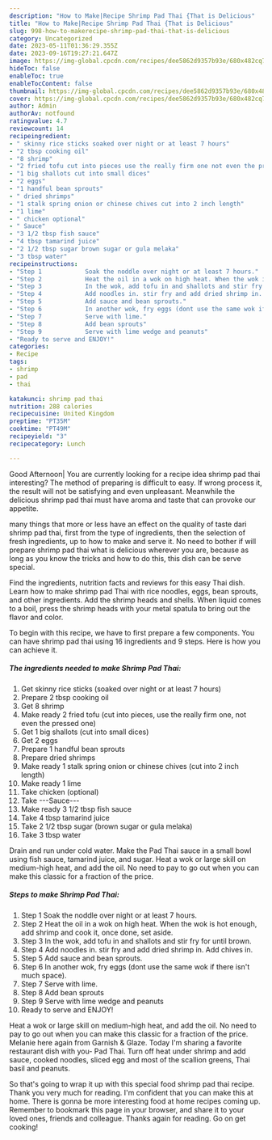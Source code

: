 ```yaml
---
description: "How to Make|Recipe Shrimp Pad Thai {That is Delicious"
title: "How to Make|Recipe Shrimp Pad Thai {That is Delicious"
slug: 998-how-to-makerecipe-shrimp-pad-thai-that-is-delicious
category: Uncategorized
date: 2023-05-11T01:36:29.355Z
date: 2023-09-16T19:27:21.647Z
image: https://img-global.cpcdn.com/recipes/dee5862d9357b93e/680x482cq70/shrimp-pad-thai-recipe-main-photo.jpg
hideToc: false
enableToc: true
enableTocContent: false
thumbnail: https://img-global.cpcdn.com/recipes/dee5862d9357b93e/680x482cq70/shrimp-pad-thai-recipe-main-photo.jpg
cover: https://img-global.cpcdn.com/recipes/dee5862d9357b93e/680x482cq70/shrimp-pad-thai-recipe-main-photo.jpg
author: Admin
authorAv: notfound
ratingvalue: 4.7
reviewcount: 14
recipeingredient:
- " skinny rice sticks soaked over night or at least 7 hours"
- "2 tbsp cooking oil"
- "8 shrimp"
- "2 fried tofu cut into pieces use the really firm one not even the pressed one"
- "1 big shallots cut into small dices"
- "2 eggs"
- "1 handful bean sprouts"
- " dried shrimps"
- "1 stalk spring onion or chinese chives cut into 2 inch length"
- "1 lime"
- " chicken optional"
- " Sauce"
- "3 1/2 tbsp fish sauce"
- "4 tbsp tamarind juice"
- "2 1/2 tbsp sugar brown sugar or gula melaka"
- "3 tbsp water"
recipeinstructions:
- "Step 1            Soak the noddle over night or at least 7 hours."
- "Step 2            Heat the oil in a wok on high heat. When the wok is hot enough, add shrimp and cook it, once done, set aside."
- "Step 3            In the wok, add tofu in and shallots and stir fry for until brown."
- "Step 4            Add noodles in. stir fry and add dried shrimp in. Add chives in."
- "Step 5            Add sauce and bean sprouts."
- "Step 6            In another wok, fry eggs (dont use the same wok if there isn&#39;t much space)."
- "Step 7            Serve with lime."
- "Step 8            Add bean sprouts"
- "Step 9            Serve with lime wedge and peanuts"
- "Ready to serve and ENJOY!"
categories:
- Recipe
tags:
- shrimp
- pad
- thai

katakunci: shrimp pad thai 
nutrition: 288 calories
recipecuisine: United Kingdom
preptime: "PT35M"
cooktime: "PT49M"
recipeyield: "3"
recipecategory: Lunch

---
```



Good Afternoon| You are currently looking for a recipe idea shrimp pad thai interesting? The method of preparing is difficult to easy. If wrong process it, the result will not be satisfying and even unpleasant. Meanwhile the delicious shrimp pad thai must have aroma and taste that can provoke our appetite.






many things that more or less have an effect on the quality of taste dari shrimp pad thai, first from the type of ingredients, then the selection of fresh ingredients, up to how to make and serve it. No need to bother if will prepare shrimp pad thai what is delicious wherever you are, because as long as you know the tricks and how to do this, this dish can be serve special.


Find the ingredients, nutrition facts and reviews for this easy Thai dish. Learn how to make shrimp pad Thai with rice noodles, eggs, bean sprouts, and other ingredients. Add the shrimp heads and shells. When liquid comes to a boil, press the shrimp heads with your metal spatula to bring out the flavor and color.


To begin with this recipe, we have to first prepare a few components. You can have shrimp pad thai using 16 ingredients and 9 steps. Here is how you can achieve it.

<!--inarticleads1-->

##### The ingredients needed to make Shrimp Pad Thai:

1. Get  skinny rice sticks (soaked over night or at least 7 hours)
1. Prepare 2 tbsp cooking oil
1. Get 8 shrimp
1. Make ready 2 fried tofu (cut into pieces, use the really firm one, not even the pressed one)
1. Get 1 big shallots (cut into small dices)
1. Get 2 eggs
1. Prepare 1 handful bean sprouts
1. Prepare  dried shrimps
1. Make ready 1 stalk spring onion or chinese chives (cut into 2 inch length)
1. Make ready 1 lime
1. Take  chicken (optional)
1. Take  ---Sauce---
1. Make ready 3 1/2 tbsp fish sauce
1. Take 4 tbsp tamarind juice
1. Take 2 1/2 tbsp sugar (brown sugar or gula melaka)
1. Take 3 tbsp water


Drain and run under cold water. Make the Pad Thai sauce in a small bowl using fish sauce, tamarind juice, and sugar. Heat a wok or large skill on medium-high heat, and add the oil. No need to pay to go out when you can make this classic for a fraction of the price. 

<!--inarticleads2-->

##### Steps to make Shrimp Pad Thai:

1. Step 1            Soak the noddle over night or at least 7 hours.
1. Step 2            Heat the oil in a wok on high heat. When the wok is hot enough, add shrimp and cook it, once done, set aside.
1. Step 3            In the wok, add tofu in and shallots and stir fry for until brown.
1. Step 4            Add noodles in. stir fry and add dried shrimp in. Add chives in.
1. Step 5            Add sauce and bean sprouts.
1. Step 6            In another wok, fry eggs (dont use the same wok if there isn&#39;t much space).
1. Step 7            Serve with lime.
1. Step 8            Add bean sprouts
1. Step 9            Serve with lime wedge and peanuts
1. Ready to serve and ENJOY!

Heat a wok or large skill on medium-high heat, and add the oil. No need to pay to go out when you can make this classic for a fraction of the price. Melanie here again from Garnish &amp; Glaze. Today I&#39;m sharing a favorite restaurant dish with you- Pad Thai. Turn off heat under shrimp and add sauce, cooked noodles, sliced egg and most of the scallion greens, Thai basil and peanuts. 

So that's going to wrap it up with this special food shrimp pad thai recipe. Thank you very much for reading. I'm confident that you can make this at home. There is gonna be more interesting food at home recipes coming up. Remember to bookmark this page in your browser, and share it to your loved ones, friends and colleague. Thanks again for reading. Go on get cooking!
